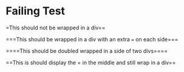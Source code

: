 # Failing Test

=This should not be wrapped in a div==

===This should be wrapped in a div with an extra `=` on each side===

====This should be doubled wrapped in a side of two divs====

==This is should display the = in the middle and still wrap in a div==

